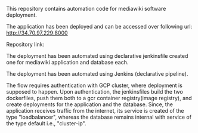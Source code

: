 This repository contains automation code for mediawiki software deployment.

The application has been deployed and can be accessed over following url:  http://34.70.97.229:8000

Repository link: 
 
The deployment has been automated using declarative jenkinsfile created one for mediawiki application and database each.

The deployment has been automated using Jenkins (declarative pipeline).

The flow requires authentication with GCP cluster, where deployment is supposed to happen. Upon authentication, the jenkinsfiles build the two dockerfiles, push them both to a gcr container registry(image registry), and create deployments for the application and the database. Since, the application receives traffic from the internet, its service is created of the type "loadbalancer", whereas the database remains internal with service of the type default i.e., "cluster-ip".




